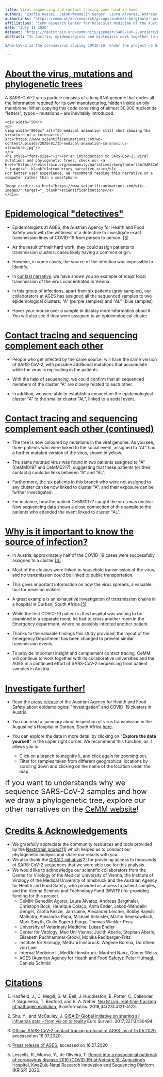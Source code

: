 ```yaml
---
title: Viral sequencing and contact tracing goes hand in hand
authors: "Zsofia Keszei, Jakob-Wendelin Genger, Laura Alvarez, Andreas Bergthaler"
authorLinks: "https://cemm.at/en/research/groups/andreas-bergthaler-group/"
affiliations: "CeMM Research Center for Molecular Medicine of the Austrian Academy of Sciences"
date: "July 11 2020"
dataset: "https://nextstrain.org/community/jgenger/SARS-CoV-2-project/NextstrainAustriav19wIDs?c=region&d=map&f_country=Austria&p=full"
abstract: "In Austria, epidemologists and biologists work together to decipher the transmission lines of COVID-19. Where contact tracing is impossible, sequencing can help, and where many sequences are identical, contact tracing can shed more light on the origin of an infection.

SARS-CoV-2 is the coronavirus causing COVID-19. Under the project <a href='https://cemm.at/research/sars-cov-2-at/about/' target='_ blank'>Mutational Dynamics of SARS-CoV-2 in Austria</a>, CeMM, in collaboration with the Medical University of Vienna has so far sequenced 305 viral genomes isolated from COVID-19 patients in Austria, and the genomic data has been integrated into a global map of SARS-CoV-2 mutations. This week, we focus on how the joined forces of sequencing and contact tracing can be a weapon agains COVID-19."

---
```


# [About the virus, mutations and phylogenetic trees](https://nextstrain.org/community/jgenger/SARS-CoV-2-project/NextstrainAustriav19wIDs?c=region&d=map&f_country=Austria&p=full)

A SARS-CoV-2 virus particle consists of a long RNA genome that codes all the information required for its own manufacturing, hidden inside an oily membrane. When copying this code consisting of almost 30,000 nucleotide "letters", typos – mutations – are inevitably introduced.

<!-- This is right-side text -->
```auspiceMainDisplayMarkdown
<div width="50%">
<p>
<img width="800px" alt="3D medical animation still shot showing the structure of a coronavirus" src="https://www.scientificanimations.com/wp-content/uploads/2020/01/3D-medical-animation-coronavirus-structure.jpg"/>
</p>
<h1 style="font-size="+1">For an introduction to SARS-CoV-2, viral mutations and phylogenetic trees, check our <a href="https://nextstrain.org/community/narratives/bergthalerlab/SARSCoV2/Introduction_en " target="_ blank">Introductory narrative.</a></h1>
For better user experience, we recommend reading this narrative on a computer rather than a smartphone.

Image credit: <a href="https://www.scientificanimations.com/wiki-images/" target="_ blank">scientificanimations</a>
</div>

```

# [Epidemological "detectives"](https://nextstrain.org/community/jgenger/SARS-CoV-2-project/NextstrainAustriav19wIDs?branchLabel=clade&c=ClusterID&d=tree&label=clade:Vienna1&m=div&p=full)

* Epidemologists at AGES, the Austrian Agency for Health and Food Safety work with the wittiness of a detective to investigate exact transmission lines of COVID-19 from person to person. <a href="https://www.sozialministerium.at/dam/jcr:3cab84f4-126f-46fc-9120-34fcfc463450/Beh%C3%B6rdliche%20Vorgangsweise%20bei%20SARS-CoV-2%20Kontaktpersonen_Kontaktpersonennachverfolgung%20(Stand%2014.04.2020)_FINAL.pdf" target="_ blank">[3]</a>

* As the result of their hard work, they could assign patients to transmission clusters: cases likely having a common origin.

* However, in some cases, the source of the infection was impossible to identify.

* In <a href="https://nextstrain.org/community/narratives/bergthalerlab/SARSCoV2/Generalaudience2_en" target="_ blank">our last narrative</a>, we have shown you an example of major local transmission of the virus concentrated in Vienna.

* In this group of infections, apart from six patients (grey samples), our collaborators at AGES has assigned all the sequenced samples to two epidemological clusters: "A" (purple samples) and "AL" (blue samples)

* Hover your mouse over a sample to display more information about it. You will also see if they were assigned to an epidemological cluster.


# [Contact tracing and sequencing complement each other](https://nextstrain.org/community/jgenger/SARS-CoV-2-project/NextstrainAustriav19wIDs?branchLabel=clade&c=ClusterID&d=tree&label=clade:Vienna1&m=div&p=full)

* People who get infected by the same source, will have the same version of SARS-CoV-2, with possible additional mutations that accumulate while the virus is replicating in the patients.

* With the help of sequencing, we could confirm that all sequenced members of the cluster "A" are closely related to each other.

* In addition, we were able to establish a connection the epidemological cluster "A" to the smaller cluster "AL", linked to a social event.

# [Contact tracing and sequencing complement each other (continued)](https://nextstrain.org/community/jgenger/SARS-CoV-2-project/NextstrainAustriav19wIDs?branchLabel=clade&c=gt-nuc_20457&d=tree&label=clade:Vienna1&m=div&p=full)

* The tree is now coloured by mutations in the viral genome. As you see, three patients who were linked to the social event, assigned to "AL" had a further mutated version of the virus, shown in yellow.

* The same mutated virus was found in two patients assigned to "A" (CeMM0197 and CeMM0217), suggesting that these patients (or their contacts) could be links between "A" and "AL".

* Furthermore, the six patients in this branch who were not assigned to any cluster can be now linked to cluster "A", and their exposure can be further investigated.

* For instance, how the patient CeMM0177 caught the virus was unclear. Now sequencing data shows a close connection of this sample to the patients who attended the event linked to cluster "AL".


# [Why is it important to know the source of infection?](https://nextstrain.org/community/jgenger/SARS-CoV-2-project/NextstrainAustriav20?branchLabel=clade&c=location&d=tree&f_country=Austria&m=div&p=full)

* In Austria, approximately half of the COVID-19 cases were successfully assigned to a cluster.<a href="https://nextstrain.org/community/jgenger/SARS-CoV-2-project/NextstrainAustriav20?branchLabel=clade&c=location&d=map&f_country=Austria&m=div&p=full" target="_ blank">[4]</a>

* Most of the clusters were linked to household transmission of the virus, and no transmission could be linked to public transportation.

* This gives important information on how the virus spreads, a valuable tool for decision makers.

* A great example is an exhaustive investigation of transmission chains in a hospital in Durban, South Africa.<a href="https://www.krisp.org.za/news.php?id=421" target="_ blank">[5]</a>

* While the first COVID-19 patient in this hospital was waiting to be examined in a separate room, he had to cross another room in the Emergency department, where he possibly infected another patient.

* Thanks to the valuable findings this study provided, the layout of the Emergency Department has been changed to prevent similar transmission events.

* To provide important insight and complement contact tracing, CeMM will continue to work together with its collaborative universities and the AGES in a continued effort of SARS-CoV-2 sequencing from patient samples in Austria.

# [Investigate further!](https://nextstrain.org/community/jgenger/SARS-CoV-2-project/NextstrainAustriav20?branchLabel=clade&c=location&d=tree,map&f_country=Austria&m=div&p=full)

* Read the <a href="https://www.ages.at/service/service-presse/pressemeldungen/epidemiologische-abklaerung-am-beispiel-covid-19/" target="_ blank">press release</a> of the Austrian Agency for Health and Food Safety about epidemological "investigation" and COVID-19 clusters in Austria.

* You can read a summary about inspection of virus transmission in the Augustine's Hospital in Durban, South Africa <a href="https://www.sciencemag.org/news/2020/05/study-tells-remarkable-story-about-covid-19-s-deadly-rampage-through-south-african" target="_ blank">here</a>.

* You can explore the data in more detail by clicking on "**Explore the data yourself**" in the upper right corner. We recommend this function, as it allows you to
  * Click on a branch to magnify it, and click again for zooming out.
  * Filter for samples taken from different geographical locations by scrolling down and clicking on the name of the location under the map.

<p>
<font size="5">If you want to understands why we sequence SARS-CoV-2 samples and how we draw a phylogenetic tree, explore our other narratives on the <a href="https://cemm.at/research/sars-cov-2-at/visualizations/" target="_ blank">CeMM website</a>!</font>


  # [Credits & Acknowledgements](https://nextstrain.org/community/jgenger/SARS-CoV-2-project/NextstrainAustriav20?d=map&p=full)

  * We gratefully appreciate the community resources and tools provided by the <a href="https://nextstrain.org/" target="_ blank">Nextstrain project</a>[1] which helped us to conduct our phylogenetic analysis and share our results with you.
  * We also thank the <a href="https://www.gisaid.org/" target="_ blank">GISAID initiative</a>[2] for providing access to thousands of SARS-CoV-2 sequences that we were able use for this analysis.
  * We would like to acknowledge our scientific collaborators from the Center for Virology of the Medical University of Vienna, the Institute of Virology of the Medical University of Innsbruck and the Austrian Agency for Health and Food Safety, who provided us access to patient samples, and the Vienna Science and Technology Fund (WWTF) for providing funding for this project.
    * CeMM: Benedikt Agerer, Laura Alvarez, Andreas Bergthaler, Christoph Bock, Henrique Colaço, Anita Ender, Jakob-Wendelin Genger, Zsofia Keszei, Jan Laine, Alexander Lercher, Bobby Rajesh Malhotra, Alexandra Popa, Michael Schuster, Martin Senekowitsch, Mark Smyth, Giulio Superti-Furga, Thomas Winkler-Penz
    * University of Veterinary Medicine: Lukas Endler
    * Center for Virology, Med Uni Vienna: Judith Aberle, Stephan Aberle, Elisabeth Puchhammer-Stöckl, Monika Redlberger-Fritz
    * Institute for Virology, MedUni Innsbruck: Wegene Borena, Dorothee von Laer
    * Internal Medicine II, MedUni Innsbruck: Manfred Nairz, Günter Weiss
    * AGES (Austrian Agency for Health and Food Safety): Peter Hufnagl, Daniela Schmid

# [Citations](https://nextstrain.org/community/jgenger/SARS-CoV-2-project/NextstrainAustriav20?d=map&p=full)

1. Hadfield, J., C. Megill, S. M. Bell, J. Huddleston, B. Potter, C. Callender, P. Sagulenko, T. Bedford, and R. A. Neher. [Nextstrain: real-time tracking of pathogen evolution](https://doi.org/10.1093/bioinformatics/bty407), Bioinformatics. 2018;34(23):4121-4123.

2. Shu, Y., and McCauley, J. [GISAID: Global initiative on sharing all influenza data – from vision to reality](https://www.eurosurveillance.org/content/10.2807/1560-7917.ES.2017.22.13.30494) Euro Surveill. 2017;22(13):30494.

3. <a href="https://www.sozialministerium.at/dam/jcr:3cab84f4-126f-46fc-9120-34fcfc463450/Beh%C3%B6rdliche%20Vorgangsweise%20bei%20SARS-CoV-2%20Kontaktpersonen_Kontaktpersonennachverfolgung%20(Stand%2014.04.2020)_FINAL.pdf" target="_ blank">Official SARS-CoV-2 contact tracing protocol of AGES, as of 15.05.2020</a>, accessed on 16.07.2020

4. [Press release of AGES](https://www.ages.at/service/service-presse/pressemeldungen/epidemiologische-abklaerung-am-beispiel-covid-19/), accessed on 16.07.2020

5. Lessells, R., Moosa, Y., de Oliveira, T. [Report into a nosocomial outbreak of coronavirus disease 2019 (COVID‐19) at Netcare St. Augustine’s Hospital](https://www.krisp.org.za/news.php?id=421), KwaZulu‐Natal Research Innovation and Sequencing Platform (KRISP) 2020.
